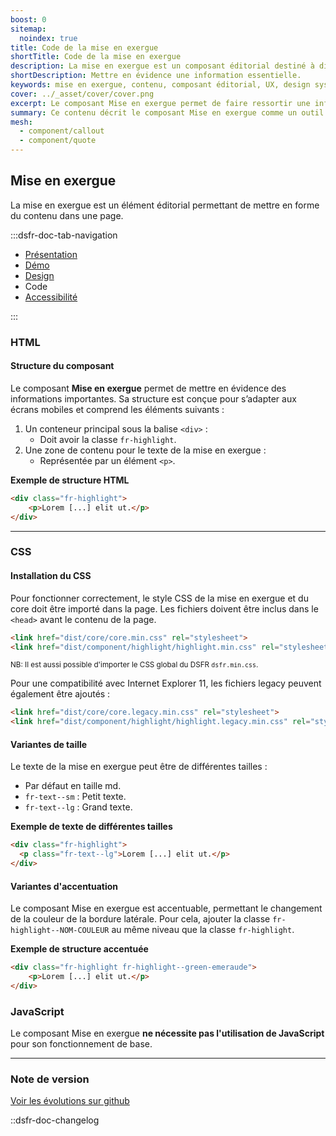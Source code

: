 ```yaml
---
boost: 0
sitemap:
  noindex: true
title: Code de la mise en exergue
shortTitle: Code de la mise en exergue
description: La mise en exergue est un composant éditorial destiné à distinguer une information importante au sein du contenu principal d’une page.
shortDescription: Mettre en évidence une information essentielle.
keywords: mise en exergue, contenu, composant éditorial, UX, design system, accessibilité, information, page, interface, valorisation
cover: ../_asset/cover/cover.png
excerpt: Le composant Mise en exergue permet de faire ressortir une information capitale intégrée dans le contenu principal, tout en respectant les principes de lisibilité et de hiérarchisation.
summary: Ce contenu décrit le composant Mise en exergue comme un outil d’identification rapide d’informations clés au sein d’un texte. Il précise ses usages, le distingue de la mise en avant, et détaille les bonnes pratiques de mise en forme pour assurer sa visibilité. L’alignement, la position dans la page et la nature du contenu sont essentiels à son efficacité. Ce guide est destiné aux créateurs de contenu et designers cherchant à hiérarchiser l’information de manière claire et accessible.
mesh:
  - component/callout
  - component/quote
---
```


## Mise en exergue

La mise en exergue est un élément éditorial permettant de mettre en forme du contenu dans une page.

:::dsfr-doc-tab-navigation

- [Présentation](../index.md)
- [Démo](../demo/index.md)
- [Design](../design/index.md)
- Code
- [Accessibilité](../accessibility/index.md)

:::

### HTML

#### Structure du composant

Le composant **Mise en exergue** permet de mettre en évidence des informations importantes. Sa structure est conçue pour s’adapter aux écrans mobiles et comprend les éléments suivants :

1. Un conteneur principal sous la balise `<div>` :
    - Doit avoir la classe `fr-highlight`.
2. Une zone de contenu pour le texte de la mise en exergue :
    - Représentée par un élément `<p>`.

**Exemple de structure HTML**

```HTML
<div class="fr-highlight">
    <p>Lorem [...] elit ut.</p>
</div>
```

---

### CSS

#### Installation du CSS

Pour fonctionner correctement, le style CSS de la mise en exergue et du core doit être importé dans la page. Les fichiers doivent être inclus dans le `<head>` avant le contenu de la page.

```HTML
<link href="dist/core/core.min.css" rel="stylesheet">
<link href="dist/component/highlight/highlight.min.css" rel="stylesheet">
```

<small>NB: Il est aussi possible d'importer le CSS global du DSFR `dsfr.min.css`.</small>

Pour une compatibilité avec Internet Explorer 11, les fichiers legacy peuvent également être ajoutés :

```HTML
<link href="dist/core/core.legacy.min.css" rel="stylesheet">
<link href="dist/component/highlight/highlight.legacy.min.css" rel="stylesheet">
```

#### Variantes de taille

Le texte de la mise en exergue peut être de différentes tailles :

- Par défaut en taille md.
- `fr-text--sm` : Petit texte.
- `fr-text--lg` : Grand texte.

**Exemple de texte de différentes tailles**

```HTML
<div class="fr-highlight">
  <p class="fr-text--lg">Lorem [...] elit ut.</p>
</div>
```

#### Variantes d'accentuation

Le composant Mise en exergue est accentuable, permettant le changement de la couleur de la bordure latérale. Pour cela, ajouter la classe `fr-highlight--NOM-COULEUR` au même niveau que la classe `fr-highlight`.

**Exemple de structure accentuée**

```HTML
<div class="fr-highlight fr-highlight--green-emeraude">
    <p>Lorem [...] elit ut.</p>
</div>
```

### JavaScript

Le composant Mise en exergue **ne nécessite pas l'utilisation de JavaScript** pour son fonctionnement de base.

---

### Note de version

[Voir les évolutions sur github](https://github.com/GouvernementFR/dsfr/pulls?q=is%3Apr+is%3Aclosed+is%3Amerged+highlight+)

::dsfr-doc-changelog
